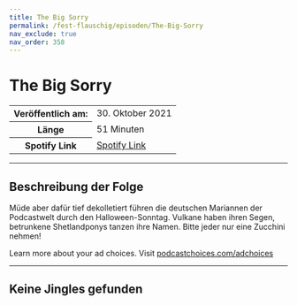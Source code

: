 ```yaml
---
title: The Big Sorry
permalink: /fest-flauschig/episoden/The-Big-Sorry
nav_exclude: true
nav_order: 358
---
```


# The Big Sorry
<table class="resp-table dcf-table dcf-table-responsive dcf-table-bordered dcf-table-striped dcf-w-100%">
                    <tbody>
                        <tr>
                            <th scope="row">Veröffentlich am:</th>
                            <td data-label="Veröffentlich am:">30. Oktober 2021</td>
                        </tr>
                        <tr>
                            <th scope="row">Länge </th>
                            <td data-label="Länge ">51 Minuten</td>
                        </tr><tr>
                                <th scope="row">Spotify Link</th>
                                <td data-label="Spotify Link"><a href="https://open.spotify.com/episode/5l6ndZf38MFuo1WLS6vgsI">Spotify Link</a></td>
                            </tr></tbody>
                </table>

***

## Beschreibung der Folge

<div>
<p>Müde aber dafür tief dekolletiert führen die deutschen Mariannen der Podcastwelt durch den Halloween-Sonntag. Vulkane haben ihren Segen, betrunkene Shetlandponys tanzen ihre Namen. Bitte jeder nur eine Zucchini nehmen!</p><p> </p><p>Learn more about your ad choices. Visit <a href="https://podcastchoices.com/adchoices">podcastchoices.com/adchoices</a></p>  
</div>

***

## Keine Jingles gefunden